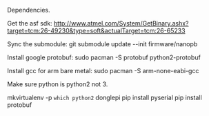 
Dependencies.

Get the asf sdk:
http://www.atmel.com/System/GetBinary.ashx?target=tcm:26-49230&type=soft&actualTarget=tcm:26-65233

Sync the submodule:
git submodule update --init firmware/nanopb

Install google protobuf:
sudo pacman -S protobuf python2-protobuf

Install gcc for arm bare metal:
sudo pacman -S arm-none-eabi-gcc

Make sure python is python2 not 3.

mkvirtualenv -p `which python2` donglepi
pip install pyserial
pip install protobuf
